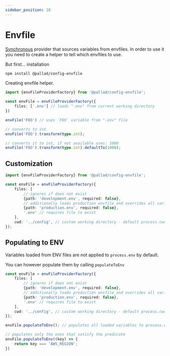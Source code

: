 ```yaml
---
sidebar_position: 10
---
```


# Envfile

[Synchronous](./#introduction-to-providers) provider that sources variables from envfiles. In order to use it you need to create a helper to tell which envfiles to use.

But first... installation
```bash npm2yarn
npm install @pallad/config-envfile
```

Creating envfile helper.

```ts
import {envFileProviderFactory} from '@pallad/config-envfile';

const envFile = envFileProviderFactory({
    files: ['.env'] // loads ".env" from current working directory
})

envFile('FOO') // uses `FOO` variable from ".env" file

// converts to int
envFile('FOO').transform(type.int);

// converts it to int, if not available uses: 1000
envFile('FOO').transform(type.int).defaultTo(1000); 
```

## Customization
```ts
import {envFileProviderFactory} from '@pallad/config-envfile';

const envFile = envFileProviderFactory({
    files: [
        // ignores if does not exist
        {path: 'development.env', required: false},
        // additionally loads production envfile and overrides all variables with same name defined in previous files
        {path: 'production.env', required: false},  
        '.env' // requires file to exist
    ],
    cwd: '../config', // custom working directory - default process.cwd
});
```


## Populating to ENV

Variables loaded from ENV files are not applied to `process.env` by default.

You can however populate them by calling `populateToEnv`
```ts
const envFile = envFileProviderFactory({
    files: [
        // ignores if does not exist
        {path: 'development.env', required: false},
        // additionally loads production envfile and overrides all variables with same name defined in previous files
        {path: 'production.env', required: false},  
        '.env' // requires file to exist
    ],
    cwd: '../config', // custom working directory - default process.cwd
});

envFile.populateToEnv(); // populates all loaded variables to process.env

// populates only the ones that satisfy the predicate
envFile.populateToEnv((key) => {
    return key === 'AWS_REGION';
})
```
